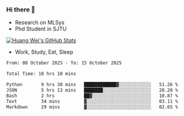 ### Hi there 👋
- Research on MLSys
- Phd Student in SJTU
  
[![Huang Wei's GitHub Stats](https://github-readme-stats.vercel.app/api?username=huangwei021230&theme=tokyonight)](https://github.com/anuraghazra/github-readme-stats)

- Work, Study, Eat, Sleep


<!--START_SECTION:waka-->

```txt
From: 08 October 2025 - To: 15 October 2025

Total Time: 18 hrs 10 mins

Python       9 hrs 30 mins   ████████████▓░░░░░░░░░░░░   51.26 %
JSON         5 hrs 13 mins   ███████░░░░░░░░░░░░░░░░░░   28.20 %
Bash         2 hrs           ██▓░░░░░░░░░░░░░░░░░░░░░░   10.87 %
Text         34 mins         ▓░░░░░░░░░░░░░░░░░░░░░░░░   03.11 %
Markdown     29 mins         ▓░░░░░░░░░░░░░░░░░░░░░░░░   02.65 %
```

<!--END_SECTION:waka-->
